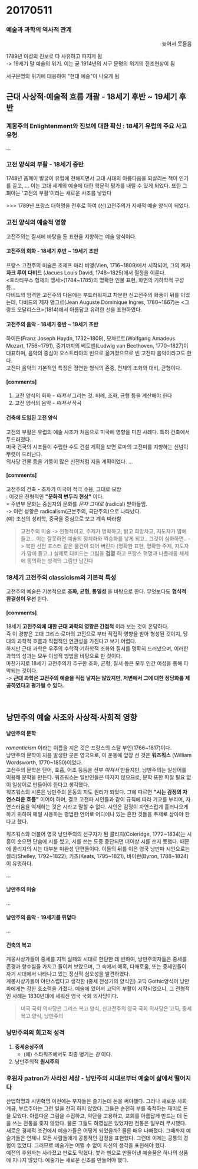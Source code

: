 # 20170511

### 예술과 과학의 역사적 관계

<p align=right>늦어서 못들음</p>

1789년 이성의 진보로 다 사유하고 따지게 됨  
-> 19세기 말 예술의 위기. 이는 곧 1914년의 서구 문명의 위기의 전조현상이 됨

서구문명의 위기에 대응하여 "현대 예술"이 나오게 됨

## 근대 사상적·예술적 흐름 개괄 - 18세기 후반 ~ 19세기 후반

### 계몽주의 Enlightenment와 진보에 대한 확신 : 18세기 유럽의 주요 사고 유형

...

### 고전 양식의 부활 - 18세기 중반

1748년 폼페이 발굴이 유럽에 전해지면서 고대 시대의 아름다움을 되살리는 책이 인기를 끌고, ... 이는 고대 세계의 예술에 대한 학문적 평가를 내릴 수 있게 되었다. 또한 그 펴아는 '고전의 부활'이라는 새로운 사조를 낳았다

\>>> 1789년 프랑스 대혁명을 전후로 하여 (신)고전주의가 지배적 예술 양식이 되었다.

### 고전 양식의 예술적 영향

고전주의는 질서에 바탕을 둔 표현을 지향하는 예술 양식이다.

#### 고전주의 회화 - 18세기 후반 ~ 19세기 초반

프랑스 고전주의 미술은 조제프 마리 비앵(Vien, 1716~1809)에서 시작되어, 그의 제자 **자크 루이 다비드** (Jacues Louis David, 1748~1825)에서 절정을 이룬다.  
<호라티우스 형제의 맹세>(1784~1785)의 명확한 인물 표현, 화면의 기하학적 구성 등...  
다비드의 엄격한 고전주의 다음에는 부드러워지고 차분한 신고전주의 화풍이 뒤를 이었는데, 다비드의 제자 앵그르(Jean Auguste Dominique Ingres, 1780~1867)는 <그랑드 오달리스크>(1814)에서 아름답고 유려한 선을 표현하였다.

#### 고전주의 음악 - 18세기 중반 ~ 19세기 초반

하이든(Franz Joseph Haydn, 1732~1809), 모차르트(Wolfgang Amadeus Mozart, 1756~1791), 중기까지의 베토벤(Ludwig van Beethoven, 1770~1827)이 대표하며, 음악의 중심이 오스트리아의 빈으로 옮겨졌으므로 빈 고전파 음악이라고도 한다.  
고전파 음악의 기본적인 특징은 졍연한 형식의 존중, 전체의 조화와 대비, 균형이다.

#### [comments]

1. 고전 양식의 회화 - *따져서* 그리는 것. 비례, 조화, 균형 등을 계산해야 한다
2. 고전 양식의 음악 - *따져서* 작곡

#### 건축에 도입된 고전 양식

고전의 부활은 유럽의 예술 사조가 처음으로 미국에 영향을 미친 사례다. 특히 건축에서 두드러졌다.  
미국 건국의 시조들이 수립한 수도 건설 계획을 보면 로마의 고전미를 지향하는 신념이 뚜렷이 드러난다.  
의사당 건물 등을 기둥이 많은 신전처럼 지을 계획이었다. ...

#### [comments]

고전주의 건축 - 초차기 미국이 적극 수용, 그대로 모방  
: 이것은 전형적인 **"문화적 변두리 현상"** 이다.  
= 주변부 문화는 중심지의 문화를 *문자 그대로*  (radical) 받아들임.  
-> 이런 성향은 radicalism(근본주의, 극단주의)으로 나타났다.  
(예) 조선의 성리학, 중국을 중심으로 보고 계속 따라함

> 고전주의 미술 -> 전형적이고, 주제가 명확하고, 밝고 희망차고, 지도자가 맘에 들고...
> 이는 잘못하면 예술의 정치화와 역승화를 낳게 되고.. 그것이 심화하면..
> -> 북한 선전 포스터 같은 물건이 되어 버린다 (명확한 표현, 명확한 주제, 지도자가 맘에 들고..)
> 실제로 다비드는 그림을 **검열** 하고 프랑스 혁명과 나폴레옹 체제에 동의하는 성격의 그림만 남긴다

### 18세기 고전주의 classicism의 기본적 특성

고전주의 예술은 기본적으로 **조화, 균형, 통일성** 을 바탕으로 한다. 무엇보다도 **형식적 완결성이 우선** 한다.

#### [comments]

18세기 **고전주의에 대한 근대 과학의 영향은 간접적** 이라 보는 것이 온당하다.  
즉 이 경향은 고대 그리스·로마의 고전으로 부터 직접적 영향을 받아 형성된 것이지, 당대의 과학적 흐름과 직접적인 연관성을 가진다고 보기 어렵다.  
하지만 근대 과학은 우주의 수학적·기하학적 조화와 질서를 명확히 드러냈으며, 이러한 과학의 성과는 모두 이성적 방법을 바탕으로 한 것이다.  
마찬가지로 18세기 고전주의가 추구한 조화, 균형, 질서 등은 모두 인간 이성을 통해 파악되는 것이다.  
-> **근대 과학은 고전주의 예술을 직접 낳지는 않았지만, 저변에서 그에 대한 정당화를 제공하였다고 평가될 수 있다.**

<br>

## 낭만주의 예술 사조와 사상적·사회적 영향

#### 낭만주의 문학

*romanticism* 이라는 이름을 지은 것은 프랑스의 스탈 부인(1766~1817)이다.  
낭만주의 문학이 처음 발생한 곳은 영국으로, 이 운동에 앞장 선 것은 **워즈워스** (William Wordsworth, 1770~1850)이었다.  
고전주의 문학은 단어, 호흡, 어조 등등을 전부 *따져서* 만들지만, 낭만주의는 일상어를 이용해 문학을 만든다. 워즈워스는 일반인들은 따지지 않으므로, 문학 또한 따질 필요 없이 일상어로 만들어야 한다고 생각했다.  
워즈워스의 시론은 낭만주의 운동의 지도 원리가 되었다. 그에 따르면 **"시는 감정의 자연스러운 흐름"** 이어야 하며, 결코 고전파 시인들과 같이 규칙에 따라 기교를 부리며, 자연스러움을 억제하는 것은 시라고 말할 수 없다. 시인은 감정이 자연스럽게 흘러나오게 하기 위하여 매일 사용하는 평범한 언어로 어디에나 있는 흔한 것들을 주제로 삼아야 한다고 했다.  

워즈워스와 더불어 영국 낭만주의의 선구자가 된 콜리지(Coleridge, 1772~1834)는 시흥이 솟으면 단숨에 시를 썼고, 시를 쓰는 도중 중단되면 더이상 시를 쓰지 못했다. 때문에 콜리지의 시는 대부분 미완성 단편들이다. 이들의 뒤를 이은 영국 낭만파 시인으로는 셸리(Shelley, 1792~1822), 키츠(Keats, 1795~1821), 바이런(Byron, 1788~1824)이 유명하다.

...

#### 낭만주의 미술

...

#### 낭만주의 음악 - 19세기를 뒤덮다

...

#### 건축의 복고

계몽사상가들이 중세를 지적 실패의 시대로 한탄한 데 반하여, 낭만주의자들은 중세를 존경과 향수심을 가지고 돌이켜 보았으며, 그 속에서 매혹, 다채로움, 또는 중세인들이 자기 시대에서 나타나고 있는 정신적 심오성을 발견하였다.  
계몽사상가들이 야만스럽다고 생각한 (중세 전성기의 양식인) 고딕 Gothic양식이 낭만파에게는 강한 호소력을 가졌다. 예술에 있어서 고딕의 부활이 시작되었으니, 그 전형적인 사례는 1830년대에 세워진 영국 국회 의사당이다.

> 미국 국회 의사당은 그리스 복고 양식, 신고전주의
> 영국 국회 의사당은 고딕, 중세 복고 양식, 낭만주의

### 낭만주의의 회고적 성격

1. **중세숭상주의**
	- (예) 스타워즈에서도 최종 병기는 *검* 이다.
2. 낭만주의적 **원시주의**

### 후원자 patron가 사라진 세상 - 낭만주의 시대로부터 예술이 삶에서 떨어지다

산업혁명과 시민혁명 이전에는 부자들은 즐기는데 돈을 써야했다. 그러나 새로운 사회 계급, 부르주아는 그런 일을 전혀 하지 않았다. 그들은 순전히 부를 축적하는 재미로 돈을 모았다. 아름다운 그림을 수집하고, 악단을 고용하고, 교회를 아름답게 만드는 데 돈을 쓰는 전통을 좇지 않았다. 물론 그들도 허영심은 있었지만 전통은 일부러 무시했다.  
새로운 경제적 조건에서 예술가들은 어떻게 되었을까? 물론 매우 나빠졌다. 그때까지 예술가들은 언제나 모든 사람들에게 공통적인 감정을 표현했다. 그런데 이제는 공통의 경험이 없었다. 그러므로 예술가는 어쩔 수 없이 자신의 생각을 표현해야 했다.  
예전의 후원자는 사라졌고 판로도 막혔다. 붓과 펜으로 만들어낸 예술품은 하나의 상품에 지나지 않았다. 예술가는 새로운 신조를 만들어야 했다.
